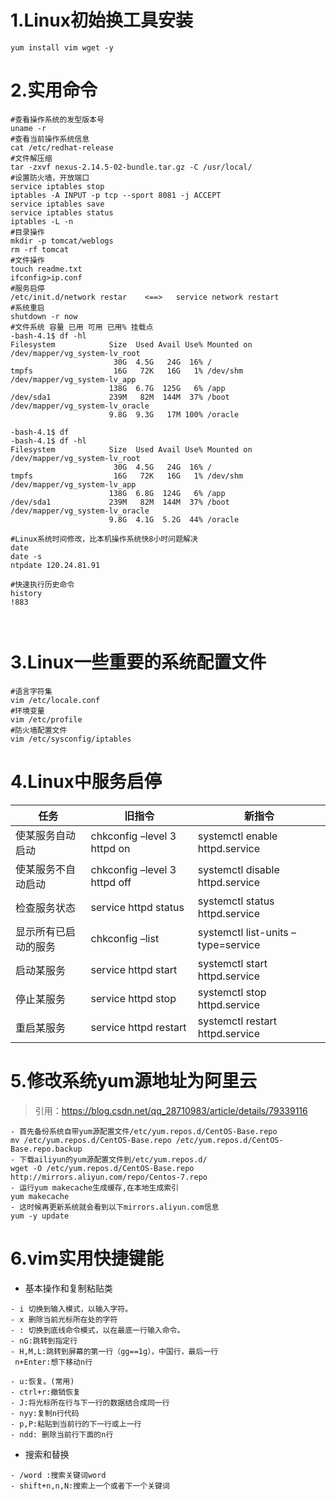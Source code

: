 # 1.Linux初始换工具安装

```shell
yum install vim wget -y
```



# 2.实用命令

```shell
#查看操作系统的发型版本号
uname -r
#查看当前操作系统信息
cat /etc/redhat-release
#文件解压缩
tar -zxvf nexus-2.14.5-02-bundle.tar.gz -C /usr/local/
#设置防火墙，开放端口
service iptables stop
iptables -A INPUT -p tcp --sport 8081 -j ACCEPT
service iptables save
service iptables status
iptables -L -n
#目录操作
mkdir -p tomcat/weblogs
rm -rf tomcat
#文件操作
touch readme.txt
ifconfig>ip.conf
#服务启停
/etc/init.d/network restar    <==>   service network restart
#系统重启
shutdown -r now 
#文件系统 容量 已用 可用 已用% 挂载点
-bash-4.1$ df -hl
Filesystem            Size  Used Avail Use% Mounted on
/dev/mapper/vg_system-lv_root
                       30G  4.5G   24G  16% /
tmpfs                  16G   72K   16G   1% /dev/shm
/dev/mapper/vg_system-lv_app
                      138G  6.7G  125G   6% /app
/dev/sda1             239M   82M  144M  37% /boot
/dev/mapper/vg_system-lv_oracle
                      9.8G  9.3G   17M 100% /oracle
                      
-bash-4.1$ df
-bash-4.1$ df -hl
Filesystem            Size  Used Avail Use% Mounted on
/dev/mapper/vg_system-lv_root
                       30G  4.5G   24G  16% /
tmpfs                  16G   72K   16G   1% /dev/shm
/dev/mapper/vg_system-lv_app
                      138G  6.8G  124G   6% /app
/dev/sda1             239M   82M  144M  37% /boot
/dev/mapper/vg_system-lv_oracle
                      9.8G  4.1G  5.2G  44% /oracle

#Linux系统时间修改，比本机操作系统快8小时问题解决
date
date -s 
ntpdate 120.24.81.91

#快速执行历史命令
history
!883



```



# 3.Linux一些重要的系统配置文件

```shell
#语言字符集
vim /etc/locale.conf   					
#环境变量
vim /etc/profile       					
#防火墙配置文件
vim /etc/sysconfig/iptables 			
```

# 4.Linux中服务启停

| 任务                 | 旧指令                       | 新指令                             |
| -------------------- | ---------------------------- | ---------------------------------- |
| 使某服务自动启动     | chkconfig –level 3 httpd on  | systemctl enable httpd.service     |
| 使某服务不自动启动   | chkconfig –level 3 httpd off | systemctl disable httpd.service    |
| 检查服务状态         | service httpd status         | systemctl status httpd.service     |
| 显示所有已启动的服务 | chkconfig –list              | systemctl list-units –type=service |
| 启动某服务           | service httpd start          | systemctl start httpd.service      |
| 停止某服务           | service httpd stop           | systemctl stop httpd.service       |
| 重启某服务           | service httpd restart        | systemctl restart httpd.service    |

# 5.修改系统yum源地址为阿里云

> 引用：https://blog.csdn.net/qq_28710983/article/details/79339116

```		shell
- 首先备份系统自带yum源配置文件/etc/yum.repos.d/CentOS-Base.repo
mv /etc/yum.repos.d/CentOS-Base.repo /etc/yum.repos.d/CentOS-Base.repo.backup
- 下载ailiyun的yum源配置文件到/etc/yum.repos.d/
wget -O /etc/yum.repos.d/CentOS-Base.repo http://mirrors.aliyun.com/repo/Centos-7.repo
- 运行yum makecache生成缓存,在本地生成索引
yum makecache
- 这时候再更新系统就会看到以下mirrors.aliyun.com信息
yum -y update
```

# 6.vim实用快捷键能

- 基本操作和复制粘贴类

```shell
- i 切换到输入模式，以输入字符。
- x 删除当前光标所在处的字符
- : 切换到底线命令模式，以在最底一行输入命令。
- nG:跳转到指定行
- H,M,L:跳转到屏幕的第一行（gg==1g），中国行，最后一行
 n+Enter:想下移动n行
 
- u:恢复。(常用)
- ctrl+r:撤销恢复
- J:将光标所在行与下一行的数据结合成同一行
- nyy:复制n行代码
- p,P:粘贴到当前行的下一行或上一行
- ndd: 删除当前行下面的n行
```

- 搜索和替换

```shell
- /word :搜索关键词word
- shift+n,n,N:搜索上一个或者下一个关键词

```

